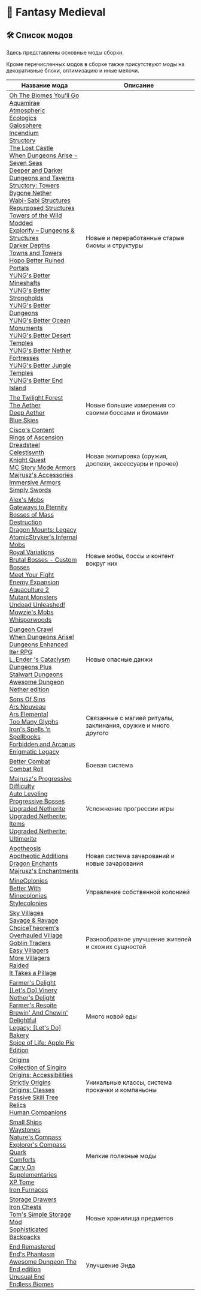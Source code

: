 # 🏰 Fantasy Medieval

## 🛠️ Список модов

Здесь представлены основные моды сборки. 

Кроме перечисленных модов в сборке также присутствуют моды на декоративные блоки, оптимизацию и иные мелочи.

<table className="mods">
  <thead>
    <tr>
      <th>Название мода</th>
      <th>Описание</th>
    </tr>
  </thead>
  <tbody>
    <tr>
      <td>
		<a href='https://www.modpackindex.com/mod/6177/oh-the-biomes-youll-go'>Oh The Biomes You'll Go</a><br/>
		<a href='https://www.modpackindex.com/mod/29687/aquamirae-forge'>Aquamirae</a><br/>
        <a href='https://www.modpackindex.com/mod/6139/atmospheric'>Atmospheric</a><br/>
		<a href='https://www.modpackindex.com/mod/32450/ecologics'>Ecologics</a><br/>
		<a href='https://www.modpackindex.com/mod/36206/galosphere'>Galosphere</a><br/>
		<a href='https://www.modpackindex.com/mod/34430/incendium'>Incendium</a><br/>
		<a href='https://www.modpackindex.com/mod/36661/structory'>Structory</a><br/>
		<a href='https://www.modpackindex.com/mod/39382/the-lost-castle'>The Lost Castle</a><br/>
		<a href='https://www.modpackindex.com/mod/54019/when-dungeons-arise-seven-seas'>When Dungeons Arise - Seven Seas</a><br/>
		<a href='https://www.modpackindex.com/mod/38289/deeper-and-darker'>Deeper and Darker</a><br/>
		<a href='https://www.modpackindex.com/mod/43838/dungeons-and-taverns'>Dungeons and Taverns</a><br/>
		<a href='https://www.modpackindex.com/mod/41184/structory-towers'>Structory: Towers</a><br/>
		<a href='https://www.modpackindex.com/mod/34203/bygone-nether'>Bygone Nether</a><br/>
		<a href='https://www.modpackindex.com/mod/39302/wabi-sabi-structures-forge'>Wabi-Sabi Structures</a><br/>
		<a href='https://www.modpackindex.com/mod/6210/repurposed-structures-neoforgeforge'>Repurposed Structures</a><br/>
		<a href='https://www.modpackindex.com/mod/44215/towers-of-the-wild-modded'>Towers of the Wild Modded</a><br/>
		<a href='https://www.modpackindex.com/mod/39978/explorify-dungeons-structures'>Explorify – Dungeons & Structures</a><br/>
		<a href='https://www.modpackindex.com/mod/23383/darker-depths'>Darker Depths</a><br/>
		<a href='https://www.modpackindex.com/mod/35862/towns-and-towers'>Towns and Towers</a><br/>
		<a href='https://www.modpackindex.com/mod/36460/hopo-better-ruined-portals-fabricforgeneoforge'>Hopo Better Ruined Portals</a><br/>
		<a href='https://www.modpackindex.com/mod/16656/yungs-better-mineshafts-forge'>YUNG's Better Mineshafts</a><br/>
		<a href='https://www.modpackindex.com/mod/23705/yungs-better-strongholds-forge'>YUNG's Better Strongholds</a><br/>
		<a href='https://www.modpackindex.com/mod/27327/yungs-better-dungeons-forge'>YUNG's Better Dungeons</a><br/>
		<a href='https://www.modpackindex.com/mod/39514/yungs-better-ocean-monuments-forge'>YUNG's Better Ocean Monuments</a><br/>
		<a href='https://www.modpackindex.com/mod/36186/yungs-better-desert-temples-forge'>YUNG's Better Desert Temples</a><br/>
		<a href='https://www.modpackindex.com/mod/42376/yungs-better-nether-fortresses-forge'>YUNG's Better Nether Fortresses</a><br/>
		<a href='https://www.modpackindex.com/mod/47321/yungs-better-jungle-temples-forge'>YUNG's Better Jungle Temples</a><br/>
		<a href='https://www.modpackindex.com/mod/47543/yungs-better-end-island-forge'>YUNG's Better End Island</a>
      </td>
      <td>Новые и переработанные старые биомы и структуры</td>
    </tr>
    <tr>
      <td>
        <a href='https://www.modpackindex.com/mod/6106/the-twilight-forest'>The Twilight Forest</a><br/>
		<a href='https://www.modpackindex.com/mod/2202/the-aether'>The Aether</a><br/>
		<a href='https://www.modpackindex.com/mod/43917/deep-aether'>Deep Aether</a><br/>
		<a href='https://www.modpackindex.com/mod/8664/blue-skies'>Blue Skies</a>
      </td>
      <td>Новые большие измерения со своими боссами и биомами</td>
    </tr>
    <tr>
      <td>
		<a href='https://www.modpackindex.com/mod/47243/ciscos-content'>Cisco's Content</a><br/>
        <a href='https://www.modpackindex.com/mod/1556/rings-of-ascension-forgeneoforge'>Rings of Ascension</a><br/>
		<a href='https://www.modpackindex.com/mod/36267/dreadsteel'>Dreadsteel</a><br/>
		<a href='https://www.modpackindex.com/mod/44980/celestisynth'>Celestisynth</a><br/>
		<a href='https://www.modpackindex.com/mod/59490/knight-quest-reforged'>Knight Quest</a><br/>
		<a href='https://www.modpackindex.com/mod/22100/mc-story-mode-armors-forge-fabric'>MC Story Mode Armors</a><br/>
		<a href='https://www.modpackindex.com/mod/24888/majruszs-accessories'>Majrusz's Accessories</a><br/>
		<a href='https://www.modpackindex.com/mod/33680/immersive-armors-fabricforge'>Immersive Armors</a><br/>
		<a href='https://www.modpackindex.com/mod/37982/simply-swords-fabric-forge'>Simply Swords</a>
      </td>
      <td>Новая экипировка (оружия, доспехи, аксессуары и прочее)</td>
    </tr>
    <tr>
      <td>
		<a href='https://www.modpackindex.com/mod/20780/alexs-mobs'>Alex's Mobs</a><br/>
		<a href='https://www.modpackindex.com/mod/20260/gateways-to-eternity'>Gateways to Eternity</a><br/>
		<a href='https://www.modpackindex.com/mod/53218/bosses-of-mass-destruction-forge-neoforge'>Bosses of Mass Destruction</a><br/>
		<a href='https://www.modpackindex.com/mod/14488/dragon-mounts-legacy'>Dragon Mounts: Legacy</a><br/>
		<a href='https://www.modpackindex.com/mod/9358/atomicstrykers-infernal-mobs'>AtomicStryker's Infernal Mobs</a><br/>
		<a href='https://www.modpackindex.com/mod/57317/royal-variations'>Royal Variations</a><br/>
		<a href='https://www.modpackindex.com/mod/32036/brutal-bosses-custom-bossesforgefabric'>Brutal Bosses - Custom Bosses</a><br/>
		<a href='https://www.modpackindex.com/mod/20076/meet-your-fight'>Meet Your Fight</a><br/>
		<a href='https://www.modpackindex.com/mod/39637/enemy-expansion'>Enemy Expansion</a><br/>
        <a href='https://www.modpackindex.com/mod/2159/aquaculture-2'>Aquaculture 2</a><br/>
		<a href='https://www.modpackindex.com/mod/43756/mutant-monsters-forge-fabric'>Mutant Monsters</a><br/>
		<a href='https://www.modpackindex.com/mod/41827/undead-unleashed'>Undead Unleashed!</a><br/>
		<a href='https://www.modpackindex.com/mod/2171/mowzies-mobs'>Mowzie's Mobs</a><br/>
		<a href='https://www.modpackindex.com/mod/7164/whisperwoods'>Whisperwoods</a>
      </td>
      <td>Новые мобы, боссы и контент вокруг них</td>
    </tr>
    <tr>
      <td>
		<a href='https://www.modpackindex.com/mod/6141/dungeon-crawl'>Dungeon Crawl</a><br/>
		<a href='https://www.modpackindex.com/mod/22120/when-dungeons-arise-forge'>When Dungeons Arise!</a><br/>
		<a href='https://www.modpackindex.com/mod/24565/dungeons-enhanced'>Dungeons Enhanced</a><br/>
		<a href='https://www.modpackindex.com/mod/32780/iter-rpg'>Iter RPG</a><br/>
		<a href='https://www.modpackindex.com/mod/31201/l-ender-s-cataclysm'>L_Ender 's Cataclysm</a><br/>
		<a href='https://www.modpackindex.com/mod/16355/dungeons-plus'>Dungeons Plus</a><br/>
		<a href='https://www.modpackindex.com/mod/23831/stalwart-dungeons'>Stalwart Dungeons</a><br/>
		<a href='https://www.modpackindex.com/mod/32634/awesome-dungeon-nether-edition-forge'>Awesome Dungeon Nether edition</a>
      </td>
      <td>Новые опасные данжи</td>
    </tr>
    <tr>
      <td>
		<a href='https://www.modpackindex.com/mod/29893/sons-of-sins'>Sons Of Sins</a><br/>
		<a href='https://www.modpackindex.com/mod/18270/ars-nouveau'>Ars Nouveau</a><br/>
		<a href='https://www.modpackindex.com/mod/31975/ars-elemental'>Ars Elemental</a><br/>
		<a href='https://www.modpackindex.com/mod/32130/too-many-glyphs'>Too Many Glyphs</a><br/>
		<a href='https://www.modpackindex.com/mod/43977/irons-spells-n-spellbooks'>Iron's Spells 'n Spellbooks</a><br/>
		<a href='https://www.modpackindex.com/mod/2201/forbidden-and-arcanus'>Forbidden and Arcanus</a><br/>
		<a href='https://www.modpackindex.com/mod/2454/enigmatic-legacy'>Enigmatic Legacy</a>
      </td>
      <td>Связанные с магией ритуалы, заклинания, оружие и много другого</td>
    </tr>
    <tr>
      <td>
		<a href='https://www.modpackindex.com/mod/37181/better-combat-fabric-forge'>Better Combat</a><br/>
		<a href='https://www.modpackindex.com/mod/38955/combat-roll-fabric-forge'>Combat Roll</a>
      </td>
      <td>Боевая система</td>
    </tr>
    <tr>
      <td>
		<a href='https://www.modpackindex.com/mod/21075/majruszs-progressive-difficulty'>Majrusz's Progressive Difficulty</a><br/>
		<a href='https://www.modpackindex.com/mod/35167/auto-leveling'>Auto Leveling</a><br/>
		<a href='https://www.modpackindex.com/mod/9363/progressive-bosses'>Progressive Bosses</a><br/>
		<a href='https://www.modpackindex.com/mod/17980/upgraded-netherite'>Upgraded Netherite</a><br/>
		<a href='https://www.modpackindex.com/mod/32495/upgraded-netherite-items'>Upgraded Netherite: Items</a><br/>
		<a href='https://www.modpackindex.com/mod/32494/upgraded-netherite-ultimerite'>Upgraded Netherite: Ultimerite</a>
      </td>
      <td>Усложнение прогрессии игры</td>
    </tr>
    <tr>
      <td>
        <a href='https://www.modpackindex.com/mod/7023/apotheosis'>Apotheosis</a><br/>
		<a href='https://www.modpackindex.com/mod/48393/apotheotic-additions'>Apotheotic Additions</a><br/>
		<a href='https://www.modpackindex.com/mod/7162/dragon-enchants'>Dragon Enchants</a><br/>
		<a href='https://www.modpackindex.com/mod/20031/majruszs-enchantments'>Majrusz's Enchantments</a>
      </td>
      <td>Новая система зачарований и новые зачарования</td>
    </tr>
    <tr>
      <td>
        <a href='https://www.modpackindex.com/mod/6114/minecolonies'>MineColonies</a><br/>
		<a href='https://www.modpackindex.com/mod/10384/better-with-minecolonies-forge'>Better With Minecolonies</a><br/>
		<a href='https://www.modpackindex.com/mod/42402/stylecolonies'>Stylecolonies</a>
      </td>
      <td>Управление собственной колонией</td>
    </tr>
    <tr>
      <td>
		<a href='https://www.modpackindex.com/mod/30643/sky-villages-forge'>Sky Villages</a><br/>
        <a href='https://www.modpackindex.com/mod/2761/savage-ravage'>Savage & Ravage</a><br/>
		<a href='https://www.modpackindex.com/mod/35708/choicetheorems-overhauled-village'>ChoiceTheorem's Overhauled Village</a><br/>
		<a href='https://www.modpackindex.com/mod/9393/goblin-traders'>Goblin Traders</a><br/>
		<a href='https://www.modpackindex.com/mod/18009/easy-villagers'>Easy Villagers</a><br/>
		<a href='https://www.modpackindex.com/mod/24453/more-villagers'>More Villagers</a><br/>
		<a href='https://www.modpackindex.com/mod/38259/raided'>Raided</a><br/>
		<a href='https://www.modpackindex.com/mod/38789/it-takes-a-pillage'>It Takes a Pillage</a>
      </td>
      <td>Разнообразное улучшение жителей и схожих сущностей</td>
    </tr>
    <tr>
      <td>
		<a href='https://www.modpackindex.com/mod/17772/farmers-delight'>Farmer's Delight</a><br/>
		<a href='https://www.modpackindex.com/mod/40196/lets-do-vinery'>[Let's Do] Vinery</a><br/>
		<a href='https://www.modpackindex.com/mod/25106/nethers-delight'>Nether's Delight</a><br/>
		<a href='https://www.modpackindex.com/mod/31214/farmers-respite'>Farmer's Respite</a><br/>
		<a href='https://www.modpackindex.com/mod/36747/brewin-and-chewin'>Brewin' And Chewin'</a><br/>
		<a href='https://www.modpackindex.com/mod/36686/delightful'>Delightful</a><br/>
		<a href='https://www.modpackindex.com/mod/45744/legacy-lets-do-bakery'>Legacy: [Let's Do] Bakery</a><br/>
		<a href='https://www.modpackindex.com/mod/40202/spice-of-life-apple-pie-edition'>Spice of Life: Apple Pie Edition</a>
      </td>
      <td>Много новой еды</td>
    </tr>
    <tr>
      <td>
		<a href='https://www.modpackindex.com/mod/23880/origins-forge'>Origins</a><br/>
		<a href='https://www.modpackindex.com/mod/31650/collection-of-singiro'>Collection of Singiro</a><br/>
		<a href='https://www.modpackindex.com/mod/38629/origins-accessibilities'>Origins: Accessibilities</a><br/>
		<a href='https://www.modpackindex.com/mod/37500/strictly-origins-forge'>Strictly Origins</a><br/>
		<a href='https://www.modpackindex.com/mod/34976/origins-classes-forge'>Origins: Classes</a><br/>
		<a href='https://www.modpackindex.com/mod/43672/passive-skill-tree'>Passive Skill Tree</a><br/>
		<a href='https://www.modpackindex.com/mod/22291/relics'>Relics</a><br/>
		<a href='https://www.modpackindex.com/mod/32398/human-companions'>Human Companions</a>
      </td>
      <td>Уникальные классы, система прокачки и компаньоны</td>
    </tr>
    <tr>
      <td>
		<a href='https://www.modpackindex.com/mod/22850/small-ships-fabric-forge'>Small Ships</a><br/>
		<a href='https://www.modpackindex.com/mod/7020/waystones'>Waystones</a><br/>
		<a href='https://www.modpackindex.com/mod/12/natures-compass'>Nature's Compass</a><br/>
		<a href='https://www.modpackindex.com/mod/24769/explorers-compass'>Explorer's Compass</a>
		<a href='https://www.modpackindex.com/mod/8581/quark'>Quark</a><br/>
		<a href='https://www.modpackindex.com/mod/9355/comforts-fabricforgequilt'>Comforts</a><br/>
        <a href='https://www.modpackindex.com/mod/6526/carry-on'>Carry On</a><br/>
		<a href='https://www.modpackindex.com/mod/19632/supplementaries'>Supplementaries</a><br/>
		<a href='https://www.modpackindex.com/mod/6537/xp-tome'>XP Tome</a><br/>
		<a href='https://www.modpackindex.com/mod/6586/iron-furnaces'>Iron Furnaces</a>
      </td>
      <td>Мелкие полезные моды</td>
    </tr>
    <tr>
      <td>
        <a href='https://www.modpackindex.com/mod/6510/storage-drawers'>Storage Drawers</a><br/>
		<a href='https://www.modpackindex.com/mod/6511/iron-chests'>Iron Chests</a><br/>
		<a href='https://www.modpackindex.com/mod/6773/toms-simple-storage-mod'>Tom's Simple Storage Mod</a><br/>
		<a href='https://www.modpackindex.com/mod/20540/sophisticated-backpacks'>Sophisticated Backpacks</a>
      </td>
      <td>Новые хранилища предметов</td>
    </tr>
    <tr>
      <td>
		<a href='https://www.modpackindex.com/mod/18600/end-remastered-neoforgefabric'>End Remastered</a><br/>
		<a href='https://www.modpackindex.com/mod/32370/ends-phantasm'>End's Phantasm</a><br/>
		<a href='https://www.modpackindex.com/mod/33371/awesome-dungeon-the-end-edition-forge'>Awesome Dungeon The End edition</a><br/>
		<a href='https://www.modpackindex.com/mod/36167/unusual-end'>Unusual End</a><br/>
		<a href='https://www.modpackindex.com/mod/38747/endless-biomes'>Endless Biomes</a>
      </td>
      <td>Улучшение Энда</td>
    </tr>
  </tbody>
</table>